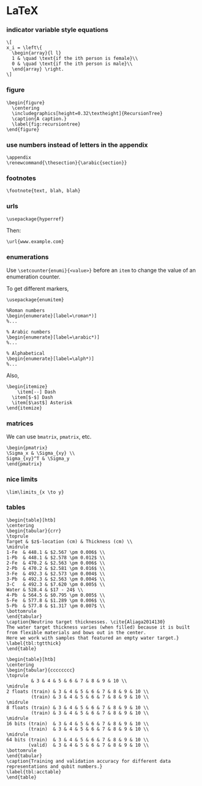 # LaTeX

### indicator variable style equations

    \[
    x_i = \left\{
      \begin{array}{l l}
      1 & \quad \text{if the ith person is female}\\
      0 & \quad \text{if the ith person is male}\\
      \end{array} \right.
    \]

### figure

    \begin{figure}
      \centering
      \includegraphics[height=0.32\textheight]{RecursionTree}
      \caption{A caption.}
      \label{fig:recursiontree}
    \end{figure}

### use numbers instead of letters in the appendix

    \appendix
    \renewcommand{\thesection}{\arabic{section}}

### footnotes

    \footnote{text, blah, blah}

### urls

    \usepackage{hyperref}

Then:

    \url{www.example.com}

### enumerations

Use `\setcounter{enumi}{<value>}` before an `item` to change the value of an
enumeration counter.

To get different markers,

```
\usepackage{enumitem}

%Roman numbers
\begin{enumerate}[label=\roman*)]
%...

% Arabic numbers
\begin{enumerate}[label=\arabic*)]
%...

% Alphabetical
\begin{enumerate}[label=\alph*)]
%...
```

Also,

```
\begin{itemize}
	\item[--] Dash
  \item[$-$] Dash
  \item[$\ast$] Asterisk
\end{itemize}
```

### matrices

We can use `bmatrix`, `pmatrix`, etc.

    \begin{pmatrix}
    \Sigma_x & \Sigma_{xy} \\
    Sigma_{xy}^T & \Sigma_y
    \end{pmatrix}

### nice limits

    \lim\limits_{x \to y}

### tables

```
\begin{table}[htb]
\centering
\begin{tabular}{crr}
\toprule
Target & $z$-location (cm) & Thickness (cm) \\
\midrule
1-Fe  & 448.1 & $2.567 \pm 0.006$ \\
1-Pb  & 448.1 & $2.578 \pm 0.012$ \\
2-Fe  & 470.2 & $2.563 \pm 0.006$ \\
2-Pb  & 470.2 & $2.581 \pm 0.016$ \\
3-Fe  & 492.3 & $2.573 \pm 0.004$ \\
3-Pb  & 492.3 & $2.563 \pm 0.004$ \\
3-C   & 492.3 & $7.620 \pm 0.005$ \\
Water & 528.4 & $17 - 24$ \\
4-Pb  & 564.5 & $0.795 \pm 0.005$ \\
5-Fe  & 577.8 & $1.289 \pm 0.006$ \\
5-Pb  & 577.8 & $1.317 \pm 0.007$ \\
\bottomrule
\end{tabular}
\caption{Neutrino target thicknesses. \cite{Aliaga2014130}
The water target thickness varies (when filled) because it is built from flexible materials and bows out in the center.
Here we work with samples that featured an empty water target.}
\label{tbl:tgtthick}
\end{table}
```

```
\begin{table}[htb]
\centering
\begin{tabular}{cccccccc}
\toprule
         & 3 & 4 & 5 & 6 & 7 & 8 & 9 & 10 \\
\midrule
2 floats (train) & 3 & 4 & 5 & 6 & 7 & 8 & 9 & 10 \\
         (train) & 3 & 4 & 5 & 6 & 7 & 8 & 9 & 10 \\
\midrule
8 floats (train) & 3 & 4 & 5 & 6 & 7 & 8 & 9 & 10 \\
         (train) & 3 & 4 & 5 & 6 & 7 & 8 & 9 & 10 \\
\midrule
16 bits (train)  & 3 & 4 & 5 & 6 & 7 & 8 & 9 & 10 \\
        (train)  & 3 & 4 & 5 & 6 & 7 & 8 & 9 & 10 \\
\midrule
64 bits (train)  & 3 & 4 & 5 & 6 & 7 & 8 & 9 & 10 \\
        (valid)  & 3 & 4 & 5 & 6 & 7 & 8 & 9 & 10 \\
\bottomrule
\end{tabular}
\caption{Training and validation accuracy for different data representations and qubit numbers.}
\label{tbl:acctable}
\end{table}
```
